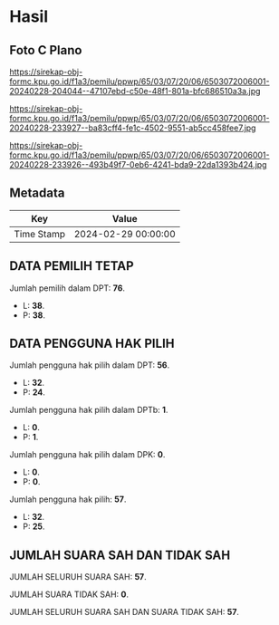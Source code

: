 # Hasil

## Foto C Plano

https://sirekap-obj-formc.kpu.go.id/f1a3/pemilu/ppwp/65/03/07/20/06/6503072006001-20240228-204044--47107ebd-c50e-48f1-801a-bfc686510a3a.jpg

https://sirekap-obj-formc.kpu.go.id/f1a3/pemilu/ppwp/65/03/07/20/06/6503072006001-20240228-233927--ba83cff4-fe1c-4502-9551-ab5cc458fee7.jpg

https://sirekap-obj-formc.kpu.go.id/f1a3/pemilu/ppwp/65/03/07/20/06/6503072006001-20240228-233926--493b49f7-0eb6-4241-bda9-22da1393b424.jpg


## Metadata

| Key        | Value               |
| ---------- | ------------------- |
| Time Stamp | 2024-02-29 00:00:00 |


## DATA PEMILIH TETAP

Jumlah pemilih dalam DPT: **76**.
 * L: **38**.
 * P: **38**.

## DATA PENGGUNA HAK PILIH

Jumlah pengguna hak pilih dalam DPT: **56**.
 * L: **32**.
 * P: **24**.

Jumlah pengguna hak pilih dalam DPTb: **1**.
 * L: **0**.
 * P: **1**.

Jumlah pengguna hak pilih dalam DPK: **0**.
 * L: **0**.
 * P: **0**.

Jumlah pengguna hak pilih: **57**.
 * L: **32**.
 * P: **25**.

## JUMLAH SUARA SAH DAN TIDAK SAH

JUMLAH SELURUH SUARA SAH: **57**.

JUMLAH SUARA TIDAK SAH: **0**.

JUMLAH SELURUH SUARA SAH DAN SUARA TIDAK SAH: **57**.


